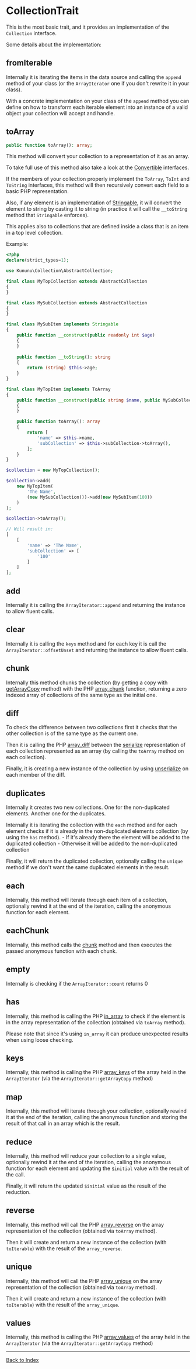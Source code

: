 # CollectionTrait

This is the most basic trait, and it provides an implementation of the `Collection` interface.

Some details about the implementation:

## fromIterable

Internally it is iterating the items in the data source and calling the `append` method of your class (or the `ArrayIterator` one if you don't rewrite it in your class).

With a concrete implementation on your class of the `append` method you can define on how to transform each iterable element into an instance of a valid object your collection will accept and handle.

## toArray

```php
public function toArray(): array;
```

This method will convert your collection to a representation of it as an array.

To take full use of this method also take a look at the [Convertible](../src/Convertible) interfaces.

If the members of your collection properly implement the `ToArray`, `ToInt` and `ToString` interfaces, this method will then recursively convert each field to a basic PHP representation.

Also, if any element is an implementation of [Stringable](https://www.php.net/manual/en/class.stringable.php), it will convert the element to string by casting it to string (in practice it will call the `__toString` method that `Stringable` enforces).

This applies also to collections that are defined inside a class that is an item in a top level collection.

Example:

```php
<?php
declare(strict_types=1);

use Kununu\Collection\AbstractCollection;

final class MyTopCollection extends AbstractCollection
{
}

final class MySubCollection extends AbstractCollection
{
}

final class MySubItem implements Stringable
{
    public function __construct(public readonly int $age)
    {    
    }
    
    public function __toString(): string
    {
        return (string) $this->age;     
    }
}

final class MyTopItem implements ToArray
{
    public function __construct(public string $name, public MySubCollection $subCollection)
    {    
    }

    public function toArray(): array
    {
        return [
            'name' => $this->name,
            'subCollection' => $this->subCollection->toArray(),
        ];           
    }
}

$collection = new MyTopCollection();

$collection->add(
    new MyTopItem(
        'The Name',
        (new MySubCollection())->add(new MySubItem(100))
    )
);

$collection->toArray();

// Will result in:
[
    [
        'name' => 'The Name',
        'subCollection' => [
            '100'
        ]
    ]   
];
``` 

## add

Internally it is calling the `ArrayIterator::append` and returning the instance to allow fluent calls.

## clear

Internally it is calling the `keys` method and for each key it is call the `ArrayIterator::offsetUnset`  and returning the instance to allow fluent calls.

## chunk

Internally this method chunks the collection (by getting a copy with [getArrayCopy](https://www.php.net/manual/en/arrayiterator.getarraycopy.php) method) with the PHP [array_chunk](https://www.php.net/manual/function.array-chunk.php) function, returning a zero indexed array of collections of the same type as the initial one.

## diff

To check the difference between two collections first it checks that the other collection is of the same type as the current one.

Then it is calling the PHP [array_diff](https://www.php.net/manual/en/function.array-diff.php) between the [serialize](https://www.php.net/manual/en/https://www.php.net/manual/en/function.serialize.php) representation of each collection represented as an array (by calling the `toArray` method on each collection).

Finally, it is creating a new instance of the collection by using [unserialize](https://www.php.net/manual/en/function.unserialize) on each member of the diff.

## duplicates

Internally it creates two new collections. One for the non-duplicated elements. Another one for the duplicates.

Internally it is iterating the collection with the `each` method and for each element checks if it is already in the non-duplicated elements collection (by using the `has` method).
    - If it's already there the element will be added to the duplicated collection
    - Otherwise it will be added to the non-duplicated collection

Finally, it will return the duplicated collection, optionally calling the `unique` method if we don't want the same duplicated elements in the result.

## each

Internally, this method will iterate through each item of a collection, optionally rewind it at the end of the iteration, calling the anonymous function for each element.

## eachChunk

Internally, this method calls the [chunk](#chunk) method and then executes the passed anonymous function with each chunk.

## empty

Internally is checking if the `ArrayIterator::count` returns 0

## has

Internally, this method is calling the PHP [in_array](https://www.php.net/manual/en/function.in-array.php) to check if the element is in the array representation of the collection (obtained via `toArray` method).

Please note that since it's using `in_array` it can produce unexpected results when using loose checking.

## keys

Internally, this method is calling the PHP [array_keys](https://www.php.net/manual/en/function.array-keys) of the array held in the `ArrayIterator` (via the `ArrayIterator::getArrayCopy` method)

## map

Internally, this method will iterate through your collection, optionally rewind it at the end of the iteration, calling the anonymous function and storing the result of that call in an array which is the result.

## reduce

Internally, this method will reduce your collection to a single value, optionally rewind it at the end of the iteration, calling the anonymous function for each element and updating the `$initial` value with the result of the call.

Finally, it will return the updated `$initial` value as the result of the reduction.

## reverse

Internally, this method will call the PHP [array_reverse](https://www.php.net/manual/en/function.array-reverse) on the array representation of the collection (obtained via `toArray` method).

Then it will create and return a new instance of the collection (with `toIterable`) with the result of the `array_reverse`.

## unique

Internally, this method will call the PHP [array_unique](https://www.php.net/manual/en/function.array-unique.php) on the array representation of the collection (obtained via `toArray` method).

Then it will create and return a new instance of the collection (with `toIterable`) with the result of the `array_unique`.

## values

Internally, this method is calling the PHP [array_values](https://www.php.net/manual/en/function.array-values.php) of the array held in the `ArrayIterator` (via the `ArrayIterator::getArrayCopy` method)

---

[Back to Index](../README.md)
